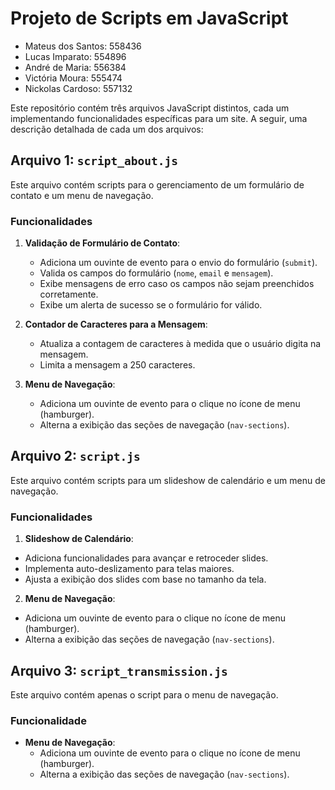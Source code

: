 # Projeto de Scripts em JavaScript

- Mateus dos Santos: 558436
- Lucas Imparato: 554896
- André de Maria: 556384
- Victória Moura: 555474
- Nickolas Cardoso: 557132

Este repositório contém três arquivos JavaScript distintos, cada um implementando funcionalidades específicas para um site. A seguir, uma descrição detalhada de cada um dos arquivos:

## Arquivo 1: `script_about.js`

Este arquivo contém scripts para o gerenciamento de um formulário de contato e um menu de navegação.

### Funcionalidades

1. **Validação de Formulário de Contato**:
   - Adiciona um ouvinte de evento para o envio do formulário (`submit`).
   - Valida os campos do formulário (`nome`, `email` e `mensagem`).
   - Exibe mensagens de erro caso os campos não sejam preenchidos corretamente.
   - Exibe um alerta de sucesso se o formulário for válido.

2. **Contador de Caracteres para a Mensagem**:
   - Atualiza a contagem de caracteres à medida que o usuário digita na mensagem.
   - Limita a mensagem a 250 caracteres.

3. **Menu de Navegação**:
   - Adiciona um ouvinte de evento para o clique no ícone de menu (hamburger).
   - Alterna a exibição das seções de navegação (`nav-sections`).

## Arquivo 2: `script.js`

Este arquivo contém scripts para um slideshow de calendário e um menu de navegação.

### Funcionalidades

1. **Slideshow de Calendário**:
- Adiciona funcionalidades para avançar e retroceder slides.
- Implementa auto-deslizamento para telas maiores.
- Ajusta a exibição dos slides com base no tamanho da tela.

2. **Menu de Navegação**:
- Adiciona um ouvinte de evento para o clique no ícone de menu (hamburger).
- Alterna a exibição das seções de navegação (`nav-sections`).

## Arquivo 3: `script_transmission.js`

Este arquivo contém apenas o script para o menu de navegação.

### Funcionalidade

- **Menu de Navegação**:
  - Adiciona um ouvinte de evento para o clique no ícone de menu (hamburger).
  - Alterna a exibição das seções de navegação (`nav-sections`).
